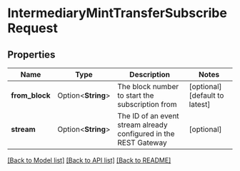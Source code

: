 # IntermediaryMintTransferSubscribeRequest

## Properties

Name | Type | Description | Notes
------------ | ------------- | ------------- | -------------
**from_block** | Option<**String**> | The block number to start the subscription from | [optional][default to latest]
**stream** | Option<**String**> | The ID of an event stream already configured in the REST Gateway | [optional]

[[Back to Model list]](../README.md#documentation-for-models) [[Back to API list]](../README.md#documentation-for-api-endpoints) [[Back to README]](../README.md)


